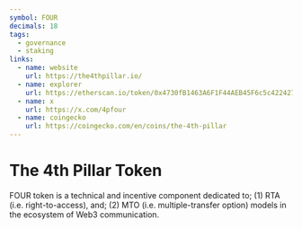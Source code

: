 ```yaml
---
symbol: FOUR
decimals: 18
tags:
  - governance
  - staking
links:
  - name: website
    url: https://the4thpillar.io/
  - name: explorer
    url: https://etherscan.io/token/0x4730fB1463A6F1F44AEB45F6c5c422427f37F4D0
  - name: x
    url: https://x.com/4pfour
  - name: coingecko
    url: https://coingecko.com/en/coins/the-4th-pillar
---
```


# The 4th Pillar Token

FOUR token is a technical and incentive component dedicated to; (1) RTA (i.e. right-to-access), and; (2) MTO (i.e. multiple-transfer option) models in the ecosystem of Web3 communication.
